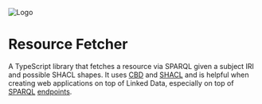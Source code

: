 ![Logo](https://storybook-shacl-renderer.shapething.com/logo.svg)

# Resource Fetcher

A TypeScript library that fetches a resource via SPARQL given a subject IRI and possible SHACL shapes. It uses [CBD](https://www.w3.org/submissions/CBD/) and [SHACL](https://www.w3.org/TR/shacl/) and is helpful when creating web applications on top of Linked Data, especially on top of [SPARQL](https://www.w3.org/TR/sparql11-query/) [endpoints](https://www.w3.org/TR/sparql11-protocol/).